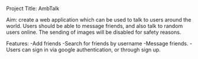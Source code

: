 Project Title: AmbTalk

Aim: create a web application which can be used to talk to users around the world. Users should be able to message friends, and also talk to random users online. The sending of images will be disabled for safety reasons. 

Features: 
-Add friends
-Search for friends by username
-Message friends. 
-Users can sign in via google authentication, or through sign up.
